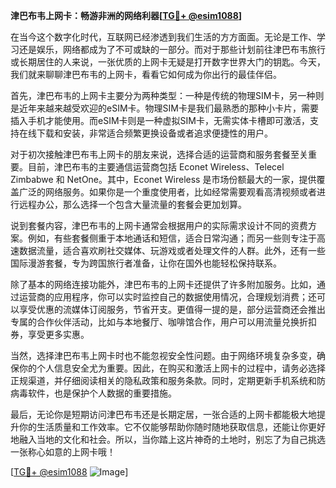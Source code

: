 **津巴布韦上网卡：畅游非洲的网络利器[[TG💪+ @esim1088](https://t.me/s/esim1088)]**

在当今这个数字化时代，互联网已经渗透到我们生活的方方面面。无论是工作、学习还是娱乐，网络都成为了不可或缺的一部分。而对于那些计划前往津巴布韦旅行或长期居住的人来说，一张优质的上网卡无疑是打开数字世界大门的钥匙。今天，我们就来聊聊津巴布韦的上网卡，看看它如何成为你出行的最佳伴侣。

首先，津巴布韦的上网卡主要分为两种类型：一种是传统的物理SIM卡，另一种则是近年来越来越受欢迎的eSIM卡。物理SIM卡是我们最熟悉的那种小卡片，需要插入手机才能使用。而eSIM卡则是一种虚拟SIM卡，无需实体卡槽即可激活，支持在线下载和安装，非常适合频繁更换设备或者追求便捷性的用户。

对于初次接触津巴布韦上网卡的朋友来说，选择合适的运营商和服务套餐至关重要。目前，津巴布韦的主要通信运营商包括 Econet Wireless、Telecel Zimbabwe 和 NetOne。其中，Econet Wireless 是市场份额最大的一家，提供覆盖广泛的网络服务。如果你是一个重度使用者，比如经常需要观看高清视频或者进行远程办公，那么选择一个包含大量流量的套餐会更加划算。

说到套餐内容，津巴布韦的上网卡通常会根据用户的实际需求设计不同的资费方案。例如，有些套餐侧重于本地通话和短信，适合日常沟通；而另一些则专注于高速数据流量，适合喜欢刷社交媒体、玩游戏或者处理文件的人群。此外，还有一些国际漫游套餐，专为跨国旅行者准备，让你在国外也能轻松保持联系。

除了基本的网络连接功能外，津巴布韦的上网卡还提供了许多附加服务。比如，通过运营商的应用程序，你可以实时监控自己的数据使用情况，合理规划消费；还可以享受优惠的流媒体订阅服务，节省开支。更值得一提的是，部分运营商还会推出专属的合作伙伴活动，比如与本地餐厅、咖啡馆合作，用户可以用流量兑换折扣券，享受更多实惠。

当然，选择津巴布韦上网卡时也不能忽视安全性问题。由于网络环境复杂多变，确保你的个人信息安全尤为重要。因此，在购买和激活上网卡的过程中，请务必选择正规渠道，并仔细阅读相关的隐私政策和服务条款。同时，定期更新手机系统和防病毒软件，也是保护个人数据的重要措施。

最后，无论你是短期访问津巴布韦还是长期定居，一张合适的上网卡都能极大地提升你的生活质量和工作效率。它不仅能够帮助你随时随地获取信息，还能让你更好地融入当地的文化和社会。所以，当你踏上这片神奇的土地时，别忘了为自己挑选一张称心如意的上网卡哦！

[[TG💪+ @esim1088](https://t.me/s/esim1088) ![Image](https://i.postimg.cc/4NQfJmqS/Snipaste-2025-05-13-00-14-12.png)]